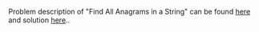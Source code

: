 Problem description of "Find All Anagrams in a String" can be found [here](https://leetcode.com/problems/find-all-anagrams-in-a-string/) and solution [here](https://github.com/aurimas13/LeetCode-HackerRank-MAANG/blob/main/LeetCode/Python%20Solutions/Find%20All%20Anagrams%20in%20a%20String/anagrams.py)..
